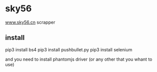 # sky56
www.sky56.cn scrapper

## install
pip3 install bs4
pip3 install pushbullet.py
pip3 install selenium

and you need to install phantomjs driver (or any other that you whant to use)

